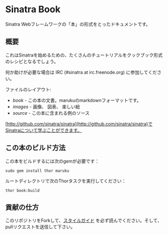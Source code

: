 Sinatra Book
============

Sinatra Webフレームワークの「本」の形式をとったドキュメントです。

概要
-----

これはSinatraを始めるための、たくさんのチュートリアルをクックブック形式のレシピとなるでしょう。

何か助けが必要な場合は IRC (#sinatra at irc.freenode.org) に参加してください。

ファイルのレイアウト:

* _book_   - この本の文書。marukuのmarkdownフォーマットです。
* _images_ - 画像、 図表、 楽しい絵
* _source_ - この本に含まれる例のソース

[http://github.com/sinatra/sinatra](http://github.com/sinatra/sinatra)でSinatraについて学ぶことができます。


この本のビルド方法
---------------------

この本をビルドするには次のgemが必要です：

    sudo gem install thor maruku

ルートディレクトリで次のThorタスクを実行してください：

    thor book:build

貢献の仕方
-----------------

このリポジトリをForkして、[スタイルガイド](http://github.com/cschneid/sinatra-book/wikis/how-to-contribute) を必ず読んでください。そして、pullリクエストを送信して下さい。
